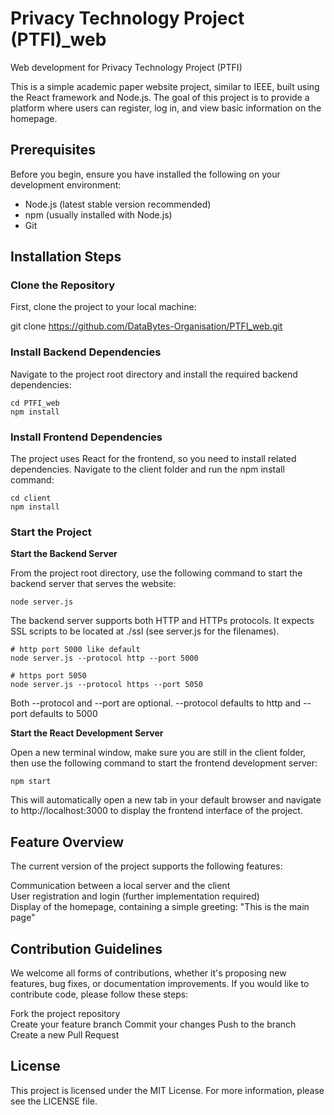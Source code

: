 # Privacy Technology Project (PTFI)_web  
 Web development for Privacy Technology Project (PTFI)  

This is a simple academic paper website project, similar to IEEE, built using the React framework and Node.js. The goal of this project is to provide a platform where users can register, log in, and view basic information on the homepage.  

## Prerequisites  

Before you begin, ensure you have installed the following on your development environment:  

- Node.js (latest stable version recommended)  
- npm (usually installed with Node.js)  
- Git  

## Installation Steps  

### Clone the Repository  

First, clone the project to your local machine:  

git clone  https://github.com/DataBytes-Organisation/PTFI_web.git
  
### Install Backend Dependencies  
Navigate to the project root directory and install the required backend dependencies: 
```  
cd PTFI_web  
npm install  
```  
### Install Frontend Dependencies  
The project uses React for the frontend, so you need to install related dependencies. Navigate to the client folder and run the npm install command:
```  
cd client  
npm install  
```  
### Start the Project  
**Start the Backend Server**

From the project root directory, use the following command to start the backend server that serves the website:  
```  
node server.js  
```
The backend server supports both HTTP and HTTPs protocols. It expects SSL scripts to be located at ./ssl (see server.js for the filenames).

```
# http port 5000 like default  
node server.js --protocol http --port 5000
```

```
# https port 5050
node server.js --protocol https --port 5050
```

Both --protocol and --port are optional. --protocol defaults to http and --port defaults to 5000

**Start the React Development Server**

Open a new terminal window, make sure you are still in the client folder, then use the following command to start the frontend development server:  
```  
npm start
```  
This will automatically open a new tab in your default browser and navigate to http://localhost:3000 to display the frontend interface of the project.

## Feature Overview  
The current version of the project supports the following features:  

Communication between a local server and the client  
User registration and login (further implementation required)  
Display of the homepage, containing a simple greeting: "This is the main page"
  
## Contribution Guidelines  
We welcome all forms of contributions, whether it's proposing new features, bug fixes, or documentation improvements. If you would like to contribute code, please follow these steps:  

Fork the project repository  
Create your feature branch 
Commit your changes 
Push to the branch 
Create a new Pull Request
  
## License  
This project is licensed under the MIT License. For more information, please see the LICENSE file.  


  


